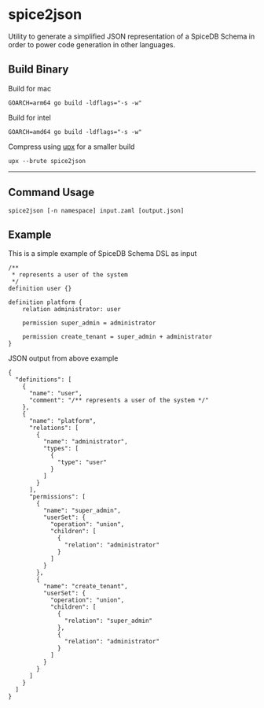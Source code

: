 # spice2json
Utility to generate a simplified JSON representation of a SpiceDB Schema in order to power code
generation in other languages.

## Build Binary

Build for mac

```shell
GOARCH=arm64 go build -ldflags="-s -w"
```

Build for intel

```shell
GOARCH=amd64 go build -ldflags="-s -w"
```

Compress using [upx](https://upx.github.io/) for a smaller build

```
upx --brute spice2json
```

---

## Command Usage

```
spice2json [-n namespace] input.zaml [output.json]
```

## Example

This is a simple example of SpiceDB Schema DSL as input
```
/** 
 * represents a user of the system 
 */
definition user {}

definition platform {
	relation administrator: user

	permission super_admin = administrator

	permission create_tenant = super_admin + administrator
}
```

JSON output from above example
```
{
  "definitions": [
    {
      "name": "user",
      "comment": "/** represents a user of the system */"
    },
    {
      "name": "platform",
      "relations": [
        {
          "name": "administrator",
          "types": [
            {
              "type": "user"
            }
          ]
        }
      ],
      "permissions": [
        {
          "name": "super_admin",
          "userSet": {
            "operation": "union",
            "children": [
              {
                "relation": "administrator"
              }
            ]
          }
        },
        {
          "name": "create_tenant",
          "userSet": {
            "operation": "union",
            "children": [
              {
                "relation": "super_admin"
              },
              {
                "relation": "administrator"
              }
            ]
          }
        }
      ]
    }
  ]
}
```

